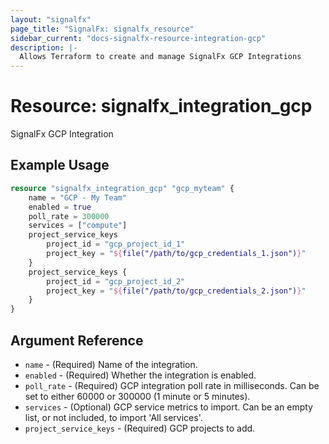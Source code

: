 ```yaml
---
layout: "signalfx"
page_title: "SignalFx: signalfx_resource"
sidebar_current: "docs-signalfx-resource-integration-gcp"
description: |-
  Allows Terraform to create and manage SignalFx GCP Integrations
---
```


# Resource: signalfx_integration_gcp

SignalFx GCP Integration

## Example Usage

```terraform
resource "signalfx_integration_gcp" "gcp_myteam" {
    name = "GCP - My Team"
    enabled = true
    poll_rate = 300000
    services = ["compute"]
    project_service_keys
        project_id = "gcp_project_id_1"
        project_key = "${file("/path/to/gcp_credentials_1.json")}"
    }
    project_service_keys {
        project_id = "gcp_project_id_2"
        project_key = "${file("/path/to/gcp_credentials_2.json")}"
    }
}
```

## Argument Reference

* `name` - (Required) Name of the integration.
* `enabled` - (Required) Whether the integration is enabled.
* `poll_rate` - (Required) GCP integration poll rate in milliseconds. Can be set to either 60000 or 300000 (1 minute or 5 minutes).
* `services` - (Optional) GCP service metrics to import. Can be an empty list, or not included, to import 'All services'.
* `project_service_keys` - (Required) GCP projects to add.
